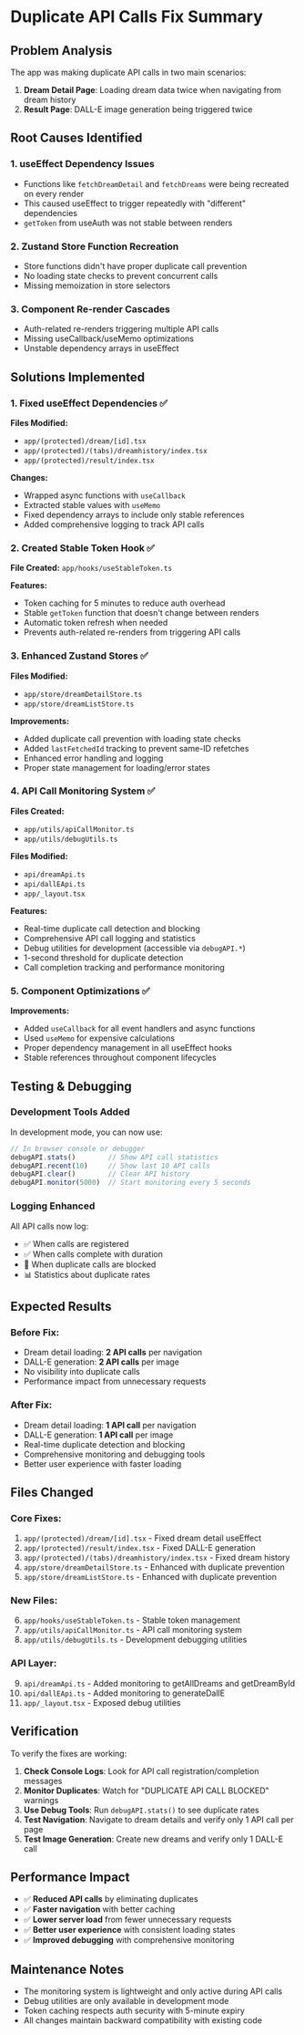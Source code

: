 # Duplicate API Calls Fix Summary

## Problem Analysis
The app was making duplicate API calls in two main scenarios:
1. **Dream Detail Page**: Loading dream data twice when navigating from dream history
2. **Result Page**: DALL-E image generation being triggered twice

## Root Causes Identified

### 1. useEffect Dependency Issues
- Functions like `fetchDreamDetail` and `fetchDreams` were being recreated on every render
- This caused useEffect to trigger repeatedly with "different" dependencies
- `getToken` from useAuth was not stable between renders

### 2. Zustand Store Function Recreation
- Store functions didn't have proper duplicate call prevention
- No loading state checks to prevent concurrent calls
- Missing memoization in store selectors

### 3. Component Re-render Cascades
- Auth-related re-renders triggering multiple API calls
- Missing useCallback/useMemo optimizations
- Unstable dependency arrays in useEffect

## Solutions Implemented

### 1. Fixed useEffect Dependencies ✅
**Files Modified:**
- `app/(protected)/dream/[id].tsx`
- `app/(protected)/(tabs)/dreamhistory/index.tsx`
- `app/(protected)/result/index.tsx`

**Changes:**
- Wrapped async functions with `useCallback`
- Extracted stable values with `useMemo`
- Fixed dependency arrays to include only stable references
- Added comprehensive logging to track API calls

### 2. Created Stable Token Hook ✅
**File Created:** `app/hooks/useStableToken.ts`

**Features:**
- Token caching for 5 minutes to reduce auth overhead
- Stable `getToken` function that doesn't change between renders
- Automatic token refresh when needed
- Prevents auth-related re-renders from triggering API calls

### 3. Enhanced Zustand Stores ✅
**Files Modified:**
- `app/store/dreamDetailStore.ts`
- `app/store/dreamListStore.ts`

**Improvements:**
- Added duplicate call prevention with loading state checks
- Added `lastFetchedId` tracking to prevent same-ID refetches
- Enhanced error handling and logging
- Proper state management for loading/error states

### 4. API Call Monitoring System ✅
**Files Created:**
- `app/utils/apiCallMonitor.ts`
- `app/utils/debugUtils.ts`

**Files Modified:**
- `api/dreamApi.ts`
- `api/dallEApi.ts`
- `app/_layout.tsx`

**Features:**
- Real-time duplicate call detection and blocking
- Comprehensive API call logging and statistics
- Debug utilities for development (accessible via `debugAPI.*`)
- 1-second threshold for duplicate detection
- Call completion tracking and performance monitoring

### 5. Component Optimizations ✅
**Improvements:**
- Added `useCallback` for all event handlers and async functions
- Used `useMemo` for expensive calculations
- Proper dependency management in all useEffect hooks
- Stable references throughout component lifecycles

## Testing & Debugging

### Development Tools Added
In development mode, you can now use:
```javascript
// In browser console or debugger
debugAPI.stats()        // Show API call statistics
debugAPI.recent(10)     // Show last 10 API calls
debugAPI.clear()        // Clear API history
debugAPI.monitor(5000)  // Start monitoring every 5 seconds
```

### Logging Enhanced
All API calls now log:
- ✅ When calls are registered
- ✅ When calls complete with duration
- 🚫 When duplicate calls are blocked
- 📊 Statistics about duplicate rates

## Expected Results

### Before Fix:
- Dream detail loading: **2 API calls** per navigation
- DALL-E generation: **2 API calls** per image
- No visibility into duplicate calls
- Performance impact from unnecessary requests

### After Fix:
- Dream detail loading: **1 API call** per navigation
- DALL-E generation: **1 API call** per image  
- Real-time duplicate detection and blocking
- Comprehensive monitoring and debugging tools
- Better user experience with faster loading

## Files Changed

### Core Fixes:
1. `app/(protected)/dream/[id].tsx` - Fixed dream detail useEffect
2. `app/(protected)/result/index.tsx` - Fixed DALL-E generation
3. `app/(protected)/(tabs)/dreamhistory/index.tsx` - Fixed dream history
4. `app/store/dreamDetailStore.ts` - Enhanced with duplicate prevention
5. `app/store/dreamListStore.ts` - Enhanced with duplicate prevention

### New Files:
6. `app/hooks/useStableToken.ts` - Stable token management
7. `app/utils/apiCallMonitor.ts` - API call monitoring system
8. `app/utils/debugUtils.ts` - Development debugging utilities

### API Layer:
9. `api/dreamApi.ts` - Added monitoring to getAllDreams and getDreamById
10. `api/dallEApi.ts` - Added monitoring to generateDallE
11. `app/_layout.tsx` - Exposed debug utilities

## Verification

To verify the fixes are working:

1. **Check Console Logs**: Look for API call registration/completion messages
2. **Monitor Duplicates**: Watch for "DUPLICATE API CALL BLOCKED" warnings
3. **Use Debug Tools**: Run `debugAPI.stats()` to see duplicate rates
4. **Test Navigation**: Navigate to dream details and verify only 1 API call per page
5. **Test Image Generation**: Create new dreams and verify only 1 DALL-E call

## Performance Impact

- ✅ **Reduced API calls** by eliminating duplicates
- ✅ **Faster navigation** with better caching
- ✅ **Lower server load** from fewer unnecessary requests
- ✅ **Better user experience** with consistent loading states
- ✅ **Improved debugging** with comprehensive monitoring

## Maintenance Notes

- The monitoring system is lightweight and only active during API calls
- Debug utilities are only available in development mode
- Token caching respects auth security with 5-minute expiry
- All changes maintain backward compatibility with existing code